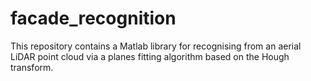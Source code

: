 # facade_recognition

This repository contains a Matlab library for recognising from an aerial LiDAR point cloud via a planes fitting algorithm based on the Hough transform. 
